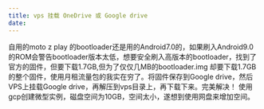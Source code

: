 ```yaml
---
title: vps 挂载 OneDrive 或 Google drive
date:
---
```


自用的moto z play 的bootloader还是用的Android7.0的，如果刷入Android9.0的ROM会警告bootloader版本太低，想要安全刷入高版本的bootloader，找到了官方的固件，但要下载1.7GB,但为了仅仅几MB的bootloader.img 却要下载1.7GB的整个固件，使用月租流量包的我实在穷了。将固件保存到Google drive，然后VPS上挂载Google drive，再解压到vps目录上，再下载下来。完美解决！
使用gcp创建微型实例，磁盘空间为10GB，空间太小，遂想到使用网盘来增加空间。

